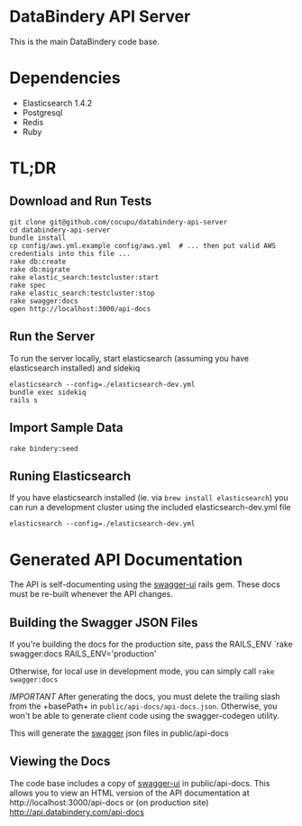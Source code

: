 

# DataBindery API Server

This is the main DataBindery code base.

# Dependencies

* Elasticsearch 1.4.2
* Postgresql
* Redis
* Ruby

# TL;DR

## Download and Run Tests
```
git clone git@github.com/cocupu/databindery-api-server
cd databindery-api-server
bundle install
cp config/aws.yml.example config/aws.yml  # ... then put valid AWS credentials into this file ...
rake db:create
rake db:migrate
rake elastic_search:testcluster:start
rake spec
rake elastic_search:testcluster:stop
rake swagger:docs
open http://localhost:3000/api-docs
```

## Run the Server
To run the server locally, start elasticsearch (assuming you have elasticsearch installed) and sidekiq
```
elasticsearch --config=./elasticsearch-dev.yml
bundle exec sidekiq
rails s
```

## Import Sample Data
```
rake bindery:seed
```

## Runing Elasticsearch

If you have elasticsearch installed (ie. via `brew install elasticsearch`) you can run a development cluster using the included elasticsearch-dev.yml file
```
elasticsearch --config=./elasticsearch-dev.yml
```

# Generated API Documentation
The API is self-documenting using the [swagger-ui](https://github.com/richhollis/swagger-docs) rails gem.  These docs must be re-built whenever the API changes.

## Building the Swagger JSON Files

If you're building the docs for the production site, pass the RAILS_ENV
`rake swagger:docs RAILS_ENV='production'

Otherwise, for local use in development mode, you can simply call `rake swagger:docs`

*IMPORTANT* After generating the docs, you must delete the trailing slash from the +basePath+ in `public/api-docs/api-docs.json`.  Otherwise, you won't be able to generate client code using the swagger-codegen utility.

This will generate the [swagger](https://github.com/swagger-api/swagger-spec) json files in public/api-docs

## Viewing the Docs

The code base includes a copy of [swagger-ui](https://github.com/swagger-api/swagger-ui) in public/api-docs.  This allows you to view an HTML version of the API documentation at http://localhost:3000/api-docs or (on production site) http://api.databindery.com/api-docs

